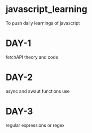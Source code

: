 # javascript_learning
To push daily learnings of javascript

# DAY-1
fetchAPI theory and code

# DAY-2
async and awaut functions use

# DAY-3
regular expressions or regex
